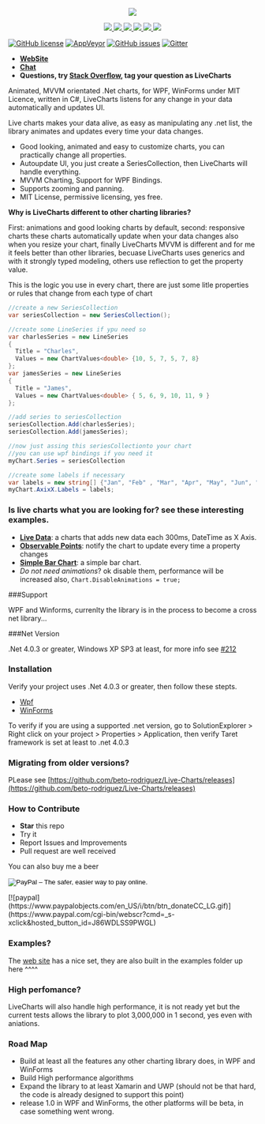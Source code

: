 <p align="center">
  <a href="http://lvcharts.net/"><img src="http://lvcharts.net/Content/Images/Logos/LiveChartsLogo.png" /></a>
</p>

<p align="center">
  
  <a href="http://lvcharts.net/App/examples/wpf/Constant%20Changes">
    <img src="https://cloud.githubusercontent.com/assets/10853349/15808855/3b93ee82-2b48-11e6-946c-b064e7e1d1f2.gif" />
  </a>
  <a href="http://lvcharts.net/App/examples/wpf/Doughnut%20Chart">
    <img src="https://cloud.githubusercontent.com/assets/10853349/15808857/3b9f0024-2b48-11e6-87fa-f52f1c2458b4.gif" />
  </a>
  <a href="http://lvcharts.net/App/examples/wpf/IObservableChartPoint">
    <img src="https://cloud.githubusercontent.com/assets/10853349/15808859/3ba1c638-2b48-11e6-830f-822e37b74b91.gif" />
  </a>
  <a href="http://lvcharts.net/App/examples/wpf/180%20Gauge">
    <img src="https://cloud.githubusercontent.com/assets/10853349/15808856/3b9499ae-2b48-11e6-91a8-f74f6a1fd6dc.gif" />
  </a>
  <a href="http://lvcharts.net/App/examples/wpf/Zooming%20and%20panning">
    <img src="https://cloud.githubusercontent.com/assets/10853349/15808858/3ba164cc-2b48-11e6-9390-057b80ed92fb.gif" />
  </a>
  <a href="http://lvcharts.net/App/examples/wpf/Bubble%20Chart">
    <img src="https://cloud.githubusercontent.com/assets/10853349/15808860/3ba2da78-2b48-11e6-9599-aca30ea61ae2.gif" />
  </a>
</p>

[![GitHub license](https://img.shields.io/github/license/beto-rodriguez/Live-Charts.svg?style=flat-square)](https://github.com/beto-rodriguez/Live-Charts/blob/master/LICENSE.TXT)
[![AppVeyor](https://ci.appveyor.com/api/projects/status/707m8sye0ggbfrcq)](https://ci.appveyor.com/project/beto-rodriguez/live-charts)
[![GitHub issues](https://img.shields.io/github/issues/beto-rodriguez/Live-Charts.svg?style=flat-square)](https://github.com/beto-rodriguez/Live-Charts/issues)
[![Gitter](https://img.shields.io/gitter/room/beto-rodriguez/Live-Charts.svg?style=flat-square)](https://gitter.im/beto-rodriguez/Live-Charts?utm_source=badge&utm_medium=badge&utm_campaign=pr-badge&utm_content=badge)

* **[WebSite](http://lvcharts.net/)**
* **[Chat](https://gitter.im/beto-rodriguez/Live-Charts)**
* **Questions, try [Stack Overflow](http://stackoverflow.com/), tag your question as LiveCharts**

Animated, MVVM orientated .Net charts, for WPF, WinForms under MIT Licence, written in C#, LiveCharts listens for any change in your data automatically and updates UI.

Live charts makes your data alive, as easy as manipulating any .net list, the library animates and updates every time your data changes.

 - Good looking, animated and easy to customize charts, you can practically change all properties.
 - Autoupdate UI, you just create a SeriesCollection, then LiveCharts will handle everything.
 - MVVM Charting, Support for WPF Bindings.
 - Supports zooming and panning.
 - MIT License, permissive licensing, yes free.
 
**Why is LiveCharts different to other charting libraries?**

First: animations and good looking charts by default, second: responsive charts these charts automatically update when your data changes also when you resize your chart, finally LiveCharts MVVM is different and for me it feels better than other libraries, becuase LiveCharts uses generics and with it strongly typed modeling, others use reflection to get the property value.

This is the logic you use in every chart, there are just some litle properties or rules that change from each type of chart

```c#
//create a new SeriesCollection
var seriesCollection = new SeriesCollection();

//create some LineSeries if ypu need so
var charlesSeries = new LineSeries
{
  Title = "Charles",
  Values = new ChartValues<double> {10, 5, 7, 5, 7, 8}
};
var jamesSeries = new LineSeries
{
  Title = "James",
  Values = new ChartValues<double> { 5, 6, 9, 10, 11, 9 }
};

//add series to seriesCollection
seriesCollection.Add(charlesSeries);
seriesCollection.Add(jamesSeries);

//now just assing this seriesCollectionto your chart
//you can use wpf bindings if you need it
myChart.Series = seriesCollection

//create some labels if necessary
var labels = new string[] {"Jan", "Feb" , "Mar", "Apr", "May", "Jun", "Jul", "Ago", "Sep", "Oct", "Nov", "Dec"};
myChart.AxixX.Labels = labels;
```

### Is live charts what you are looking for? see these interesting examples.

* **[Live Data](http://lvcharts.net/App/examples/wpf/Constant%20Changes)**: a charts that adds new data each 300ms, DateTime as X Axis.
* **[Observable Points](http://lvcharts.net/App/examples/v1/wpf/IObservableChartPoint)**: notify the chart to update every time a property changes
* **[Simple Bar Chart](http://lvcharts.net/App/examples/wpf/Basic%20Column)**: a simple bar chart.
* *Do not need animations*? ok disable them, performance will be increased also, `Chart.DisableAnimations = true;`

###Support

WPF and Winforms, currenlty the library is in the process to become a cross net library...

###Net Version

.Net 4.0.3 or greater, Windows XP SP3 at least, for more info see [#212](https://github.com/beto-rodriguez/Live-Charts/issues/212)

### Installation

Verify your project uses .Net 4.0.3 or greater, then follow these stepts.

* [Wpf](http://lvcharts.net/App/examples/wpf/Install)
* [WinForms](http://lvcharts.net/App/examples/wf/Install)

To verify if you are using a supported .net version, go to SolutionExplorer > Right click on your project > Properties > Application, then verify Taret framework is set at least to .net 4.0.3 

### Migrating from older versions?

PLease see [https://github.com/beto-rodriguez/Live-Charts/releases](https://github.com/beto-rodriguez/Live-Charts/releases)

### How to Contribute

* **Star** this repo
* Try it
* Report Issues and Improvements
* Pull request are well received

You can also buy me a beer

<form action="https://www.paypal.com/cgi-bin/webscr" method="post" target="_top">
<input type="hidden" name="cmd" value="_s-xclick">
<input type="hidden" name="hosted_button_id" value="J86WDLSS9PWGL">
<input type="image" src="https://www.paypalobjects.com/en_GB/i/btn/btn_donate_LG.gif" border="0" name="submit" alt="PayPal – The safer, easier way to pay online.">
<img alt="" border="0" src="https://www.paypalobjects.com/es_XC/i/scr/pixel.gif" width="1" height="1">
</form>
[![paypal](https://www.paypalobjects.com/en_US/i/btn/btn_donateCC_LG.gif)](https://www.paypal.com/cgi-bin/webscr?cmd=_s-xclick&hosted_button_id=J86WDLSS9PWGL)

### Examples?

The [web site](http://lvcharts.net/App/examples/wpf/start) has a nice set, they are also built in the examples folder up here ^^^^

### High perfomance?

LiveCharts will also handle high performance, it is not ready yet but the current tests allows the library to plot 3,000,000 in 1 second, yes even with aniations.

### Road Map

* Build at least all the features any other charting library does, in WPF and WinForms
* Build High performance algorithms
* Expand the library to at least Xamarin and UWP (should not be that hard, the code is already designed to support this point)
* release 1.0 in WPF and WinForms, the other platforms will be beta, in case something went wrong.
